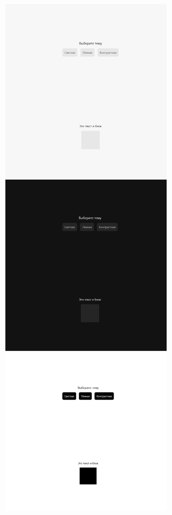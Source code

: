 ![Light](https://github.com/W1ngshot/React-native-projects/raw/hw-9/homework9/images/light.png)
![Dark](https://github.com/W1ngshot/React-native-projects/raw/hw-9/homework9/images/dark.png)
![Contrast](https://github.com/W1ngshot/React-native-projects/raw/hw-9/homework9/images/contrast.png)